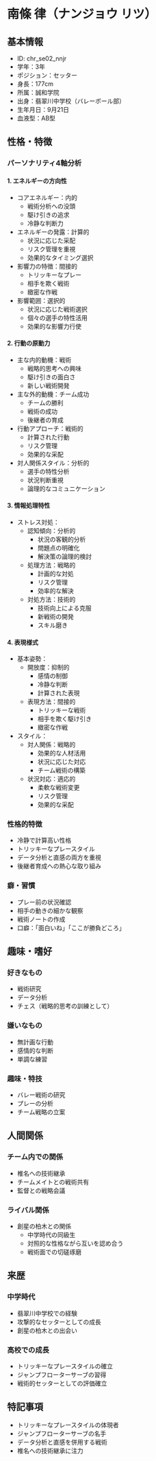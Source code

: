 # 南條 律（ナンジョウ リツ）

## 基本情報

- ID: chr_se02_nnjr
- 学年：3年
- ポジション：セッター
- 身長：177cm
- 所属：誠和学院
- 出身：翡翠川中学校（バレーボール部）
- 生年月日：9月21日
- 血液型：AB型

## 性格・特徴

### パーソナリティ4軸分析

#### 1. エネルギーの方向性

- コアエネルギー：内的
  - 戦術分析への没頭
  - 駆け引きの追求
  - 冷静な判断力
- エネルギーの発露：計算的
  - 状況に応じた采配
  - リスク管理を重視
  - 効果的なタイミング選択
- 影響力の特徴：間接的
  - トリッキーなプレー
  - 相手を欺く戦術
  - 緻密な作戦
- 影響範囲：選択的
  - 状況に応じた戦術選択
  - 個々の選手の特性活用
  - 効果的な影響力行使

#### 2. 行動の原動力

- 主な内的動機：戦術
  - 戦略的思考への興味
  - 駆け引きの面白さ
  - 新しい戦術開発
- 主な外的動機：チーム成功
  - チームの勝利
  - 戦術の成功
  - 後継者の育成
- 行動アプローチ：戦術的
  - 計算された行動
  - リスク管理
  - 効果的な采配
- 対人関係スタイル：分析的
  - 選手の特性分析
  - 状況判断重視
  - 論理的なコミュニケーション

#### 3. 情報処理特性

- ストレス対処：
  - 認知傾向：分析的
    - 状況の客観的分析
    - 問題点の明確化
    - 解決策の論理的検討
  - 処理方法：戦略的
    - 計画的な対処
    - リスク管理
    - 効率的な解決
  - 対処方法：技術的
    - 技術向上による克服
    - 新戦術の開発
    - スキル磨き

#### 4. 表現様式

- 基本姿勢：
  - 開放度：抑制的
    - 感情の制御
    - 冷静な判断
    - 計算された表現
  - 表現方法：間接的
    - トリッキーな戦術
    - 相手を欺く駆け引き
    - 緻密な作戦
- スタイル：
  - 対人関係：戦略的
    - 効果的な人材活用
    - 状況に応じた対応
    - チーム戦術の構築
  - 状況対応：適応的
    - 柔軟な戦術変更
    - リスク管理
    - 効果的な采配

### 性格的特徴

- 冷静で計算高い性格
- トリッキーなプレースタイル
- データ分析と直感の両方を重視
- 後継者育成への熱心な取り組み

### 癖・習慣

- プレー前の状況確認
- 相手の動きの細かな観察
- 戦術ノートの作成
- 口癖：「面白いね」「ここが勝負どころ」

## 趣味・嗜好

### 好きなもの

- 戦術研究
- データ分析
- チェス（戦略的思考の訓練として）

### 嫌いなもの

- 無計画な行動
- 感情的な判断
- 単調な練習

### 趣味・特技

- バレー戦術の研究
- プレーの分析
- チーム戦略の立案

## 人間関係

### チーム内での関係

- 椎名への技術継承
- チームメイトとの戦術共有
- 監督との戦略会議

### ライバル関係

- 創星の柏木との関係
  - 中学時代の同級生
  - 対照的な性格ながら互いを認め合う
  - 戦術面での切磋琢磨

## 来歴

### 中学時代

- 翡翠川中学校での経験
- 攻撃的なセッターとしての成長
- 創星の柏木との出会い

### 高校での成長

- トリッキーなプレースタイルの確立
- ジャンプフローターサーブの習得
- 戦術的セッターとしての評価確立

## 特記事項

- トリッキーなプレースタイルの体現者
- ジャンプフローターサーブの名手
- データ分析と直感を併用する戦術
- 椎名への技術継承に注力
